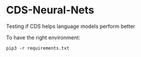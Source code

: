 # CDS-Neural-Nets


Testing if CDS helps language models perform better 

To have the right environment:

```python3
pip3 -r requirements.txt
```